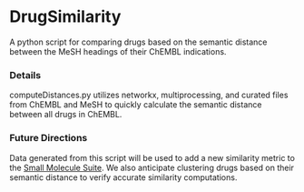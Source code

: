 # DrugSimilarity
A python script for comparing drugs based on the semantic distance between the MeSH headings of their ChEMBL indications.

### Details
computeDistances.py utilizes networkx, multiprocessing, and curated files from ChEMBL and MeSH to quickly calculate the semantic distance between all drugs in ChEMBL.

### Future Directions
Data generated from this script will be used to add a new similarity metric to the [Small Molecule Suite](https://labsyspharm.shinyapps.io/smallmoleculesuite/). We also anticipate
clustering drugs based on their semantic distance to verify accurate similarity computations.
